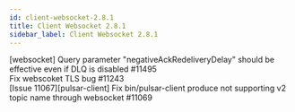 ```yaml
---
id: client-websocket-2.8.1
title: Client Websocket 2.8.1 
sidebar_label: Client Websocket 2.8.1 
---
```


[websocket] Query parameter "negativeAckRedeliveryDelay" should be effective even if DLQ is disabled #11495  
Fix webscoket TLS bug #11243  
[Issue 11067][pulsar-client] Fix bin/pulsar-client produce not supporting v2 topic name through websocket #11069  

